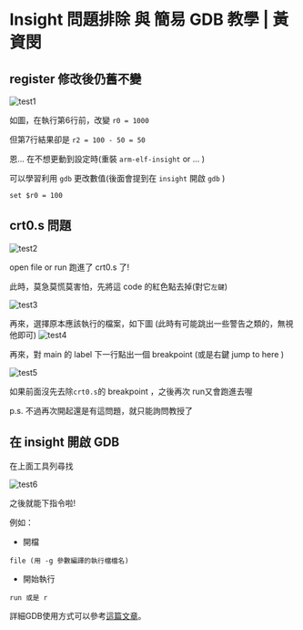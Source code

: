 # Insight 問題排除 與 簡易 GDB 教學 | 黃資閔

## register 修改後仍舊不變

![test1](https://cloud.githubusercontent.com/assets/9114484/10852607/8186f3fe-7f6c-11e5-8ea3-6a3b4a0ed5b9.png)


如圖，在執行第6行前，改變 `r0 = 1000`

但第7行結果卻是 `r2 = 100 - 50 = 50`

恩... 在不想更動到設定時(重裝 `arm-elf-insight` or ... )

 可以學習利用 `gdb` 更改數值(後面會提到在 `insight` 開啟 `gdb` )

```
set $r0 = 100
```
## crt0.s 問題

![test2](https://cloud.githubusercontent.com/assets/9114484/10852764/6e69257a-7f6d-11e5-8309-23f977a0686b.png)

open file or run 跑進了 crt0.s 了!

此時，莫急莫慌莫害怕，先將這 code 的紅色點去掉(對它`左鍵`)

![test3](https://cloud.githubusercontent.com/assets/9114484/10852812/c0e1c7ee-7f6d-11e5-9074-be0d52774a11.png)

再來，選擇原本應該執行的檔案，如下圖 (此時有可能跳出一些警告之類的，無視他即可)
![test4](https://cloud.githubusercontent.com/assets/9114484/10852852/02702aac-7f6e-11e5-9769-1007edb2116c.png)

再來，對 main 的 label 下一行點出一個 breakpoint (或是右鍵 jump to here )

![test5](https://cloud.githubusercontent.com/assets/9114484/10853024/f546841a-7f6e-11e5-83f9-a2545e41d79a.png)

如果前面沒先去除`crt0.s`的 breakpoint ，之後再次 run又會跑進去喔

p.s. 不過再次開起還是有這問題，就只能詢問教授了

## 在 insight 開啟 GDB

在上面工具列尋找

![test6](https://cloud.githubusercontent.com/assets/9114484/10864123/6427e5d6-801e-11e5-9a14-537859f5ece7.png)

之後就能下指令啦!

例如：

* 開檔
```
file (用 -g 參數編譯的執行檔檔名)
```

* 開始執行
```
run 或是 r
```

詳細GDB使用方式可以參考[這篇文章](./../../Linux/GDB/README.md)。

